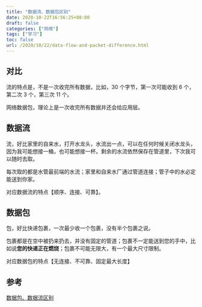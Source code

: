 ```yaml
---
title: "数据流、数据包区别"
date: 2020-10-22T16:56:25+08:00
draft: false
categories: ["网络"]
tags: ["学习"]
toc: false
url: /2020/10/22/data-flow-and-packet-difference.html
---
```


## 对比

流的特点是，不是一次收完所有数据，比如，30 个字节，第一次可能收到 6 个，第二次 3 个，第三次 11 个。

网络数据包，理论上是一次收完所有数据并还会给应用层。



## 数据流

流，好比家里的自来水，打开水龙头，水流出一点，可以在任何时候关闭水龙头，因为我可能想接一桶，也可能想接一杯。剩余的水流依然保存在管道里，下次我可以随时去取。

每次取的都是水管最前端的水流；家里和自来水厂通过管道连接；管子中的水必定能送到你家。

对应数据流的特点【顺序、连接、可靠】。

## 数据包

包，好比快递包裹，一次最少收一个包裹，没有半个包裹之说。

包裹都是在空中被扔来扔去，并没有固定的管道；包裹不一定能送到您的手中，比如说**您的快递正在燃烧**；包裹不可能无限大，有一个最大尺寸限制。

对应数据包的特点【无连接、不可靠、固定最大长度】

## 参考

[数据包、数据流区别](https://www.cnblogs.com/yygsj/p/5991519.html)